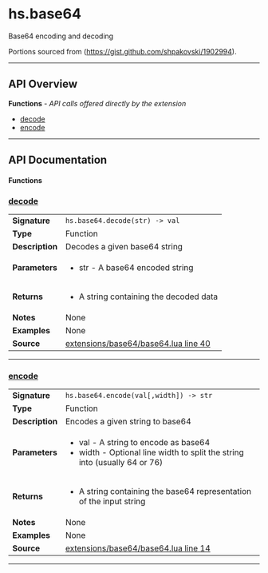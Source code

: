 # hs.base64

Base64 encoding and decoding

Portions sourced from (https://gist.github.com/shpakovski/1902994).

---

## API Overview
**Functions** - _API calls offered directly by the extension_
 * [decode](#decode)
 * [encode](#encode)


---

## API Documentation

#### Functions


### [decode](#decode)

|                                             |                                                                                     |
| --------------------------------------------|-------------------------------------------------------------------------------------|
| **Signature**                               | `hs.base64.decode(str) -> val`                                                                    |
| **Type**                                    | Function                                                                     |
| **Description**                             | Decodes a given base64 string                                                                     |
| **Parameters**                              | <ul><li>str - A base64 encoded string</li></ul> |
| **Returns**                                 | <ul><li>A string containing the decoded data</li></ul>          |
| **Notes**                                   | None |
| **Examples**                                | None |
| **Source**                                  | [extensions/base64/base64.lua line 40](https://github.com/CommandPost/CommandPost-App/blob/master/extensions/base64/base64.lua#L40) |

---


### [encode](#encode)

|                                             |                                                                                     |
| --------------------------------------------|-------------------------------------------------------------------------------------|
| **Signature**                               | `hs.base64.encode(val[,width]) -> str`                                                                    |
| **Type**                                    | Function                                                                     |
| **Description**                             | Encodes a given string to base64                                                                     |
| **Parameters**                              | <ul><li>val - A string to encode as base64</li><li>width - Optional line width to split the string into (usually 64 or 76)</li></ul> |
| **Returns**                                 | <ul><li>A string containing the base64 representation of the input string</li></ul>          |
| **Notes**                                   | None |
| **Examples**                                | None |
| **Source**                                  | [extensions/base64/base64.lua line 14](https://github.com/CommandPost/CommandPost-App/blob/master/extensions/base64/base64.lua#L14) |

---

